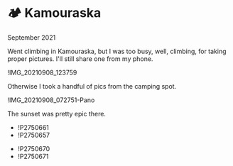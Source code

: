 # 🏕 Kamouraska
September 2021

Went climbing in Kamouraska, but I was too busy, well, climbing, for
taking proper pictures. I'll still share one from my phone.

!IMG_20210908_123759

Otherwise I took a handful of pics from the camping spot.

!IMG_20210908_072751-Pano

The sunset was pretty epic there.

<div class="slide">

* !P2750661
* !P2750657

</div>

<div class="slide">

* !P2750670
* !P2750671

</div>
